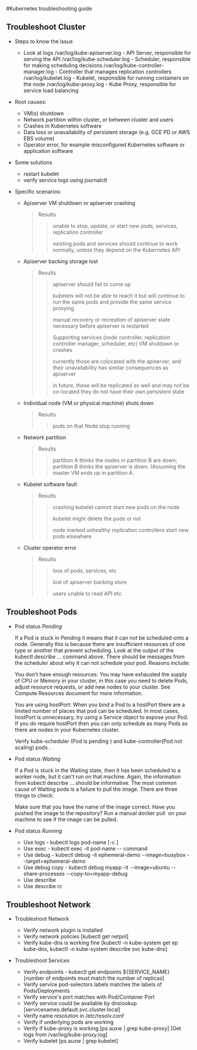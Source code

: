 #Kubernetes troubleshooting guide

## Troubleshoot Cluster
* Steps to know the issue
  * Look at logs
    /var/log/kube-apiserver.log - API Server, responsible for serving the API
    /var/log/kube-scheduler.log - Scheduler, responsible for making scheduling decisions
    /var/log/kube-controller-manager.log - Controller that manages replication controllers
    /var/log/kubelet.log - Kubelet, responsible for running containers on the node
    /var/log/kube-proxy.log - Kube Proxy, responsible for service load balancing
    
* Root causes:
  * VM(s) shutdown
  * Network partition within cluster, or between cluster and users
  * Crashes in Kubernetes software
  * Data loss or unavailability of persistent storage (e.g. GCE PD or AWS EBS volume)
  * Operator error, for example misconfigured Kubernetes software or application software
  
* Some solutions

  * restart kubelet
  * verify service logs using journalctl
  
* Specific scenarios:
    * Apiserver VM shutdown or apiserver crashing
       > Results            
       >> unable to stop, update, or start new pods, services, replication controller
       >>
       >> existing pods and services should continue to work normally, unless they depend on the Kubernetes API
            
    * Apiserver backing storage lost
        > Results
        >> apiserver should fail to come up
        >> 
        >> kubelets will not be able to reach it but will continue to run the same pods and provide the same service proxying
        >> 
        >> manual recovery or recreation of apiserver state necessary before apiserver is restarted
        >> 
        >> Supporting services (node controller, replication controller manager, scheduler, etc) VM shutdown or crashes
        >> 
        >> currently those are colocated with the apiserver, and their unavailability has similar consequences as apiserver
        >> 
        >> in future, these will be replicated as well and may not be co-located they do not have their own persistent state


   *  Individual node (VM or physical machine) shuts down
        > Results
        >> pods on that Node stop running
    * Network partition
        >Results
        >>partition A thinks the nodes in partition B are down; partition B thinks the apiserver is down. (Assuming the master VM ends up in partition A.
    * Kubelet software fault
        >Results
        >>crashing kubelet cannot start new pods on the node
        >>
        >>kubelet might delete the pods or not
        >>
        >>node marked unhealthy
    replication controllers start new pods elsewhere
    * Cluster operator error
        >Results
        >>loss of pods, services, etc
        >>
        >>lost of apiserver backing store
        >>
        >>users unable to read API etc.

## Troubleshoot Pods
* Pod status *Pending*
   
   If a Pod is stuck in Pending it means that it can not be scheduled onto a node. Generally this is because there are insufficient resources of one type or another that prevent scheduling. Look at the output of the kubectl describe ... command above. There should be messages from the scheduler about why it can not schedule your pod. Reasons include:

   You don't have enough resources: You may have exhausted the supply of CPU or Memory in your cluster, in this case you need to delete Pods, adjust resource requests, or add new nodes to your cluster. See Compute Resources document for more information.

   You are using hostPort: When you bind a Pod to a hostPort there are a limited number of places that pod can be scheduled. In most cases, hostPort is unnecessary, try using a Service object to expose your Pod. If you do require hostPort then you can only schedule as many Pods as there are nodes in your Kubernetes cluster.
   
   Verify kube-scheduler (Pod is pending ) and kube-controller(Pod not scaling) pods . 
   
* Pod status *Waiting*

   If a Pod is stuck in the Waiting state, then it has been scheduled to a worker node, but it can't run on that machine. Again, the information from kubectl describe ... should be informative. The most common cause of Waiting pods is a failure to pull the image. There are three things to check:

   Make sure that you have the name of the image correct.
   Have you pushed the image to the repository?
   Run a manual docker pull <image> on your machine to see if the image can be pulled.

* Pod status *Running*
   * Use logs       - kubectl logs pod-name [-c <container>]
   * Use exec       - kubectl exec -it pod-name -- command
   * Use debug      - kubectl debug -it ephemeral-demo --image=busybox --target=ephemeral-demo
   * Use debug copy - kubectl debug myapp -it --image=ubuntu --share-processes --copy-to=myapp-debug
   * Use describe 
   * Use describe rc <replication-controller>

## Troubleshoot Network

* Troubleshoot Network 
  
  * Verify network plugin is installed
  * Verify network policies [kubectl get netpol]
  * Verify kube-dns is working fine [kubectl -n kube-system get ep kube-dns, kubectl -n kube-system describe svc kube-dns]
  
  
* Troubleshoot Services

   * Verify endpoints     - kubectl get endpoints ${SERVICE_NAME} [number of endpoints must match the number of replicas]
   * Verify service pod-selectors labels matches the labels of Pods/Deployments
   * Verify service's port matches with Pod/Container Port
   * Verify service could be available by dnslookup [servicenames.default.svc.cluster.local]
   * Verify name resolution in /etc/resolv.conf
   * Verify if underlying pods are working
   * Verify if kube-proxy is working [ps auxw | grep kube-proxy] [Get logs from /var/log/kube-proxy.log]
   * Verify kubelet [ps auxw | grep kubelet]
